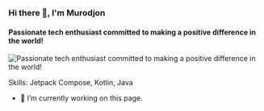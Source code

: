 ### Hi there 👋, I'm Murodjon
#### Passionate tech enthusiast committed to making a positive difference in the world!
![Passionate tech enthusiast committed to making a positive difference in the world!](https://unsplash.com/photos/photo-of-outer-space-Q1p7bh3SHj8)


Skills: Jetpack Compose, Kotlin, Java

- 🔭 I’m currently working on this page. 




